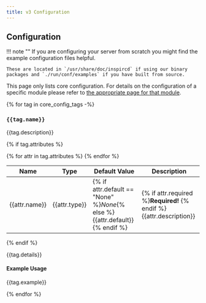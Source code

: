 ```yaml
---
title: v3 Configuration
---
```


## Configuration

!!! note ""
    If you are configuring your server from scratch you might find the example configuration files helpful.

    These are located in `/usr/share/doc/inspircd` if using our binary packages and `./run/conf/examples` if you have built from source.

This page only lists core configuration. For details on the configuration of a specific module please refer to [the appropriate page for that module](/3/modules).

{% for tag in core_config_tags -%}
### `{{tag.name}}`

{{tag.description}}

{% if tag.attributes %}
<table markdown="1">
<thead>
<tr>
<th>Name</th>
<th>Type</th>
<th>Default Value</th>
<th>Description</th>
</tr>
</thead>
<tbody markdown="1">
{% for attr in tag.attributes %}
<tr markdown="1">
<td markdown="1">{{attr.name}}</td>
<td markdown="1">{{attr.type}}</td>
<td markdown="1">{% if attr.default == "None" %}<em>None</em>{% else %}{{attr.default}}{% endif %}</td>
<td markdown="1">{% if attr.required %}<strong>Required!</strong> {% endif %}{{attr.description}}</td>
</tr>
{% endfor %}
</tbody>
</table>
{% endif %}

{{tag.details}}

#### Example Usage

{{tag.example}}

{% endfor %}
